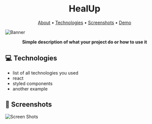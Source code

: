 <h1 align="center" style="font-weight: bold;">HealUp</h1>

<p align="center">
 <a href="#about">About</a> • 
 <a href="#tech">Technologies</a> • 
 <a href="#screenshots">Screenshots</a> • 
  <a href="#demo">Demo</a>
</p>

![Banner](https://github.com/felipebpassos/HealupPublic/blob/main/cover.png?raw=true)

<p align="center">
    <b>Simple description of what your project do or how to use it</b>
</p>

<h2 id="tech">💻 Technologies</h2>

- list of all technologies you used
- react
- styled components
- another example

<h2 id="screenshots">📱 Screenshots</h2>

![Screen Shots](https://github.com/felipebpassos/HealupPublic/blob/main/healup-screenshots.png?raw=true)



